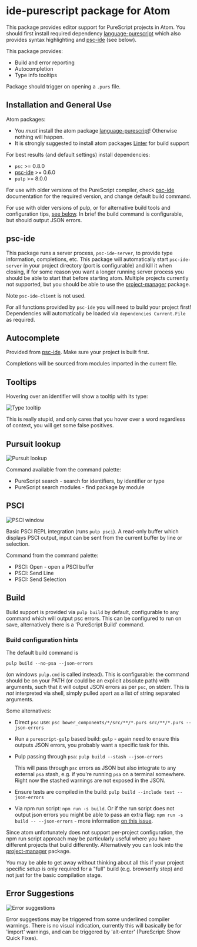 # ide-purescript package for Atom

This package provides editor support for PureScript projects in Atom. You should
first install required dependency [language-purescript](https://atom.io/packages/language-purescript)
which also provides syntax highlighting and [psc-ide](https://github.com/kRITZCREEK/psc-ide) (see below).

This package provides:
  * Build and error reporting
  * Autocompletion
  * Type info tooltips

Package should trigger on opening a `.purs` file.

## Installation and General Use

Atom packages:

  * You *must* install the atom package [language-purescript](https://atom.io/packages/language-purescript)! Otherwise nothing will happen.
  * It is strongly suggested to install atom packages [Linter](https://github.com/atom-community/linter) for build support

For best results (and default settings) install dependencies:

  * `psc` >= 0.8.0
  * [psc-ide](https://github.com/kRITZCREEK/psc-ide) >= 0.6.0
  * `pulp` >= 8.0.0

For use with older versions of the PureScript compiler, check
[psc-ide](https://github.com/kRITZCREEK/psc-ide) documentation for the required
version, and change default build command.

For use with older versions of pulp, or for alternative build tools and configuration tips, [see below](#build). In brief
the build command is configurable, but should output JSON errors.

## psc-ide

This package runs a server process, `psc-ide-server`, to provide type information, completions,
etc. This package will automatically start `psc-ide-server` in your project
directory (port is configurable) and kill it when closing, if for some reason
you want a longer running server process you should be able to start that before
starting atom. Multiple projects currently not supported, but you should be able
to use the [project-manager](https://atom.io/packages/project-manager) package.

Note `psc-ide-client` is not used.

For all functions provided by `psc-ide` you will need to build your project first!
Dependencies will automatically be loaded via `dependencies Current.File` as
required.

## Autocomplete

Provided from [psc-ide](https://github.com/kRITZCREEK/psc-ide). Make sure
your project is built first.

Completions will be sourced from modules imported in the current file.

## Tooltips

Hovering over an identifier will show a tooltip with its type:

![Type tooltip](http://nwolverson.github.io/atom-ide-purescript/assets/type-tooltip.png)

This is really stupid, and only cares that you hover over a word regardless of context, you will get some false positives.

## Pursuit lookup

![Pursuit lookup](http://nwolverson.github.io/atom-ide-purescript/assets/pursuit.png)

Command available from the command palette:
  * PureScript search - search for identifiers, by identifier or type
  * PureScript search modules - find package by module

## PSCI

![PSCI window](http://nwolverson.github.io/atom-ide-purescript/assets/psci.png)

Basic PSCI REPL integration (runs `pulp psci`). A read-only buffer which displays
PSCI output, input can be sent from the current buffer by line or selection.

Command from the command palette:
  * PSCI: Open - open a PSCI buffer
  * PSCI: Send Line
  * PSCI: Send Selection

## Build

Build support is provided via `pulp build` by default, configurable to any command which
will output psc errors. This can be configured to run on save, alternatively there
is a 'PureScript Build' command.

### Build configuration hints

The default build command is
```
pulp build --no-psa --json-errors
```
(on windows `pulp.cmd` is called instead). This is configurable: the command should be
on your PATH (or could be an explicit absolute path) with arguments, such that it will
output JSON errors as per `psc`, on stderr. This is *not* interpreted via shell, simply
pulled apart as a list of string separated arguments.

Some alternatives:
  * Direct `psc` use: `psc bower_components/*/src/**/*.purs src/**/*.purs --json-errors`
  * Run a `purescript-gulp` based build: `gulp` - again need to ensure this outputs JSON errors, you probably want a specific task for this.
  * Pulp passing through `psa`: `pulp build --stash --json-errors`

    This will pass through `psc` errors as JSON but also integrate to any external `psa` stash,
    e.g. if you're running `psa` on a terminal somewhere. Right now the stashed warnings are not exposed in the JSON.
  * Ensure tests are compiled in the build: `pulp build --include test --json-errors`
  * Via npm run script: `npm run -s build`. Or if the run script does not output json errors you might be able to pass
    an extra flag: `npm run -s build -- --json-errors` - more information [on this issue](https://github.com/nwolverson/atom-ide-purescript/issues/53#issuecomment-198621810).
    
Since atom unfortunately does not support per-project configuration, the npm run script approach may be particularly
useful where you have different projects that build differently. Alternatively you can look into
the [project-manager](https://atom.io/packages/project-manager) package.

You may be able to get away without thinking about all this if your project specific setup is only required for a "full" build 
(e.g. browserify step) and not just for the basic compilation stage.


## Error Suggestions

![Error suggestions](https://cloud.githubusercontent.com/assets/2770891/12066635/d6b14964-afe2-11e5-8584-44d291044614.gif)

Error suggestions may be triggered from some underlined compiler warnings. There
is no visual indication, currently this will basically be for 'import' warnings,
and can be triggered by 'alt-enter' (PureScript: Show Quick Fixes).
